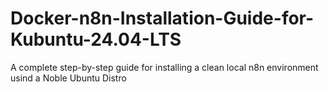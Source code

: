 # Docker-n8n-Installation-Guide-for-Kubuntu-24.04-LTS
A complete step-by-step guide for installing a clean local n8n environment usind a Noble Ubuntu Distro
